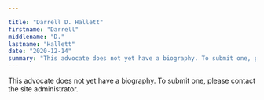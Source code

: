 ```yaml
---

title: "Darrell D. Hallett"
firstname: "Darrell"
middlename: "D."
lastname: "Hallett"
date: "2020-12-14"
summary: "This advocate does not yet have a biography. To submit one, please contact the site administrator."
---
```

This advocate does not yet have a biography. To submit one, please contact the site administrator.

